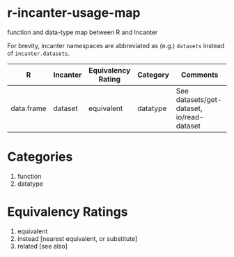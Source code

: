 r-incanter-usage-map
====================

function and data-type map between R and Incanter

For brevity, incanter namespaces are abbreviated as (e.g.) ```datasets``` instead of ```incanter.datasets```.

| R            | Incanter           | Equivalency Rating | Category | Comments                                     |
|--------------|--------------------|--------------------|----------|----------------------------------------------|
| data.frame   | dataset            | equivalent         | datatype | See datasets/get-dataset, io/read-dataset    |


# Categories #
1. function
2. datatype

# Equivalency Ratings #
1. equivalent
2. instead [nearest equivalent, or substitute]
3. related [see also]
